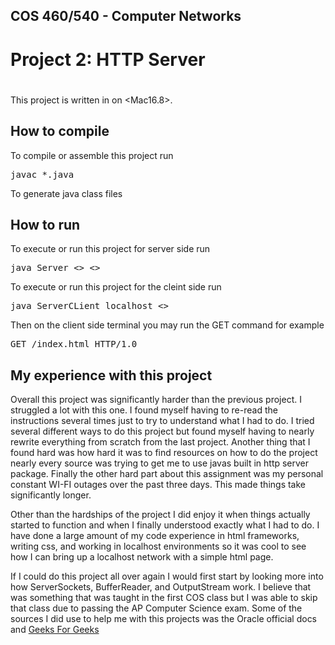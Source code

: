 ## COS 460/540 - Computer Networks

# Project 2: HTTP Server

# <Courtney Jackson>

This project is written in <JAVA> on <Mac16.8>.

## How to compile

To compile or assemble this project run

<pre>
javac *.java
</pre>

To generate java class files

## How to run

To execute or run this project for server side run

<pre>
java Server <<PortNumber>> <<DirectoryRoot>>
</pre>

To execute or run this project for the cleint side run

<pre>
java ServerCLient localhost <<PortNumber>>
</pre>

Then on the client side terminal you may run the GET command for example

<pre>
GET /index.html HTTP/1.0
</pre>

## My experience with this project

Overall this project was significantly harder than the previous project. I struggled a lot with this one. I found myself having to re-read the instructions several times just to try to understand what I had to do. I tried several different ways to do this project but found myself having to nearly rewrite everything from scratch from the last project. Another thing that I found hard was how hard it was to find resources on how to do the project nearly every source was trying to get me to use javas built in http server package. Finally the other hard part about this assignment was my personal constant WI-FI outages over the past three days. This made things take significantly longer.

Other than the hardships of the project I did enjoy it when things actually started to function and when I finally understood exactly what I had to do. I have done a large amount of my code experience in html frameworks, writing css, and working in localhost environments so it was cool to see how I can bring up a localhost network with a simple html page.

If I could do this project all over again I would first start by looking more into how ServerSockets, BufferReader, and OutputStream work. I believe that was something that was taught in the first COS class but I was able to skip that class due to passing the AP Computer Science exam. Some of the sources I did use to help me with this projects was the Oracle official docs and [Geeks For Geeks](https://www.geeksforgeeks.org/java/introducing-threads-socket-programming-java/)
